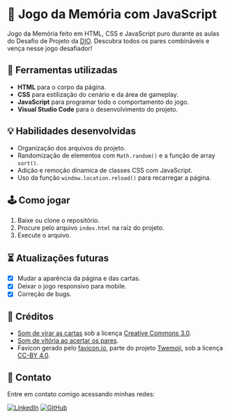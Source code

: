 # 👾 Jogo da Memória com JavaScript

Jogo da Memória feito em HTML, CSS e JavaScript puro durante as aulas do Desafio de Projeto da [DIO](https://www.dio.me/). Descubra todos os pares combináveis e vença nesse jogo desafiador!

## 🧰 Ferramentas utilizadas

- **HTML** para o corpo da página.
- **CSS** para estilização do cenário e da área de gameplay.
- **JavaScript** para programar todo o comportamento do jogo.
- **Visual Studio Code** para o desenvolvimento do projeto.

## 💡 Habilidades desenvolvidas

- Organização dos arquivos do projeto.
- Randomização de elementos com `Math.random()` e a função de array `sort()`.
- Adição e remoção dinamica de classes CSS com JavaScript.
- Uso da função `window.location.reload()` para recarregar a página.

## 🕹 Como jogar

1. Baixe ou clone o repositório.
2. Procure pelo arquivo `index.html` na raíz do projeto.
3. Execute o arquivo.

## ⏳ Atualizações futuras

- [x] Mudar a aparência da página e das cartas.
- [x] Deixar o jogo responsivo para mobile.
- [x] Correção de bugs.

## 📝 Créditos

- [Som de virar as cartas](https://freesound.org/s/536782/) sob a licença [Creative Commons 3.0](https://creativecommons.org/licenses/by/3.0/).
- [Som de vitória ao acertar os pares](https://freesound.org/s/536782/).
- Favicon gerado pelo [favicon.io](https://favicon.io/emoji-favicons/face-with-tears-of-joy), parte do projeto [Twemoji](https://twemoji.twitter.com/), sob a licença [CC-BY 4.0](https://creativecommons.org/licenses/by/4.0/).

## 📲 Contato

Entre em contato comigo acessando minhas redes:

[![LinkedIn](https://img.shields.io/badge/LinkedIn-000?style=for-the-badge&logo=linkedin&logoColor=0E76A8)](https://www.linkedin.com/in/gabrielgmbarros "LinkedIn")
[![GitHub](https://img.shields.io/badge/GitHub-000?style=for-the-badge&logo=github)](https://github.com/GracilianoOG "GitHub")